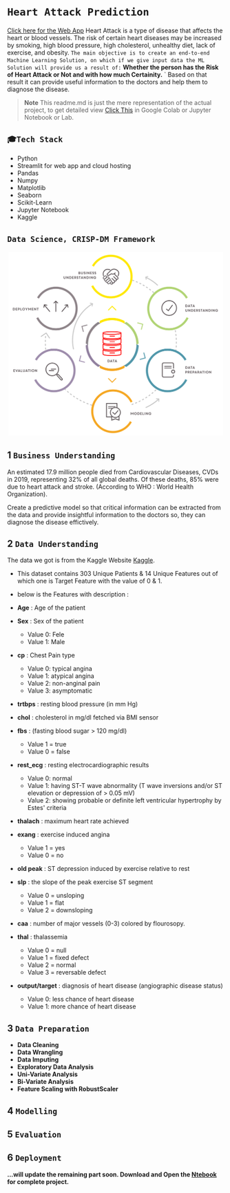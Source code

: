 # `Heart Attack Prediction`
[Click here for the Web App](https://subratamondal1-heart-attack-prediction-app-p4oz89.streamlit.app/)
Heart Attack is a type of disease that affects the heart or blood vessels. The risk of certain heart diseases may be increased by smoking, high blood pressure, high cholesterol, unhealthy diet, lack of exercise, and obesity. `The main objective is to create an end-to-end Machine Learning Solution, on which if we give input data the ML Solution will provide us a result of:` **Whether the person has the Risk of Heart Attack or Not and with how much Certainity.** ` Based on that result it can provide useful information to the doctors and help them to diagnose the disease.
> **Note** This readme.md is just the mere representation of the actual project, to get detailed view [Click This](https://github.com/subratamondal1/heart-attack-prediction/blob/main/heart_attack_prediction.ipynb) in Google Colab or Jupyter Notebook or Lab.
## `🎓Tech Stack`
  * Python
  * Streamlit for web app and cloud hosting
  * Pandas
  * Numpy
  * Matplotlib
  * Seaborn
  * Scikit-Learn
  * Jupyter Notebook
  * Kaggle
  
## `Data Science, CRISP-DM Framework`
<p align='center'>
<img src='assets/images/../images/CRISP-DM.svg' width = 500>
</p>


## 1 `Business Understanding`
An estimated 17.9 million people died from Cardiovascular Diseases, CVDs in 2019, representing 32% of all global deaths. Of these deaths, 85% were due to heart attack and stroke. (According to WHO : World Health Organization). 

Create a predictive model so that critical information can be extracted from the data and provide insightful information to the doctors so, they can diagnose the disease effictively.

## 2 `Data Understanding`
The data we got is from the Kaggle Website [Kaggle](https://www.kaggle.com/datasets/rashikrahmanpritom/heart-attack-analysis-prediction-dataset). 
* This dataset contains 303 Unique Patients & 14 Unique Features out of which one is Target Feature with the value of 0 & 1. 
* below is the Features with description :
* **Age** : Age of the patient
* **Sex** : Sex of the patient
    - Value 0: Fele
    - Value 1: Male
* **cp** : Chest Pain type
    - Value 0: typical angina
    - Value 1: atypical angina
    - Value 2: non-anginal pain
    - Value 3: asymptomatic

* **trtbps** : resting blood pressure (in mm Hg)

* **chol** : cholesterol in mg/dl fetched via BMI sensor

* **fbs** : (fasting blood sugar > 120 mg/dl)
    -  Value 1 = true
    -  Value 0 = false

* **rest_ecg** : resting electrocardiographic results
    - Value 0: normal
    - Value 1: having ST-T wave abnormality (T wave inversions and/or ST elevation or depression of > 0.05 mV)
    - Value 2: showing probable or definite left ventricular hypertrophy by Estes' criteria

* **thalach** : maximum heart rate achieved

* **exang** : exercise induced angina
    -  Value 1 = yes
    -  Value 0 = no

* **old peak** : ST depression induced by exercise relative to rest

* **slp** : the slope of the peak exercise ST segment
    -  Value 0 = unsloping
    -  Value 1 = flat
    -  Value 2 = downsloping

* **caa** : number of major vessels (0-3) colored by flourosopy.

* **thal** : thalassemia
    -  Value 0 = null
    -  Value 1 = fixed defect
    -  Value 2 = normal
    -  Value 3 = reversable defect

* **output/target** : diagnosis of heart disease (angiographic disease status)
    -  Value 0:  less chance of heart disease
    -  Value 1:  more chance of heart disease
 
## 3 `Data Preparation`
* **Data Cleaning**
* **Data Wrangling**
* **Data Imputing**
* **Exploratory Data Analysis**
* **Uni-Variate Analysis**
* **Bi-Variate Analysis**
* **Feature Scaling with RobustScaler**
  
## 4 `Modelling`
## 5 `Evaluation`
## 6 `Deployment`
  
**...will update the remaining part soon. Download and Open the [Ntebook](https://github.com/subratamondal1/heart-attack-prediction/blob/main/heart_attack_prediction.ipynb) for complete project.**
